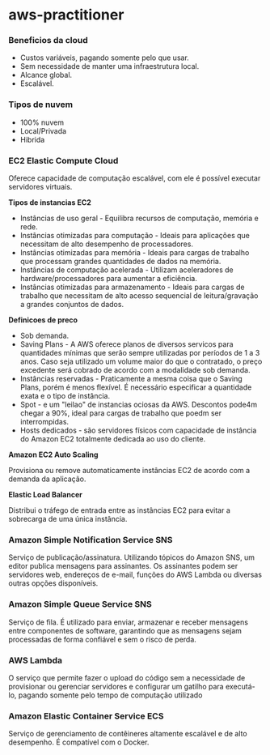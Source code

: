 # aws-practitioner

### Beneficios da cloud

 - Custos variáveis, pagando somente pelo que usar.
 - Sem necessidade de manter uma infraestrutura local.
 - Alcance global.
 - Escalável.


### Tipos de nuvem

- 100% nuvem
- Local/Privada
- Hibrida


### EC2 Elastic Compute Cloud

Oferece capacidade de computação escalável, com ele é possível executar servidores virtuais.

**Tipos de instancias EC2**

- Instâncias de uso geral - Equilibra recursos de computação, memória e rede.
- Instâncias otimizadas para computação - Ideais para aplicações que necessitam de alto desempenho de processadores.
- Instâncias otimizadas para memória - Ideais para cargas de trabalho que processam grandes quantidades de dados na memória.
- Instâncias de computação acelerada - Utilizam aceleradores de hardware/processadores para aumentar a eficiência.
- Instâncias otimizadas para armazenamento - Ideais para cargas de trabalho que necessitam de alto acesso sequencial de leitura/gravação a grandes conjuntos de dados.

**Definicoes de preco**

- Sob demanda.
- Saving Plans - A AWS oferece planos de diversos servicos para quantidades mínimas que serão sempre utilizadas por períodos de 1 a 3 anos. Caso seja utilizado um volume maior do que o contratado, o preço excedente será cobrado de acordo com a modalidade sob demanda.
- Instâncias reservadas - Praticamente a mesma coisa que o Saving Plans, porém é menos flexível. É necessário especificar a quantidade exata e o tipo de instância.
- Spot - e um "leilao" de instancias ociosas da AWS. Descontos pode4m chegar a 90%, ideal para cargas de trabalho que poedm ser interrompidas.
- Hosts dedicados - são servidores físicos com capacidade de instância do Amazon EC2 totalmente dedicada ao uso do cliente.

**Amazon EC2 Auto Scaling**

Provisiona ou remove automaticamente instâncias EC2 de acordo com a demanda da aplicação.

**Elastic Load Balancer**

Distribui o tráfego de entrada entre as instâncias EC2 para evitar a sobrecarga de uma única instância.

### Amazon Simple Notification Service SNS

Serviço de publicação/assinatura. Utilizando tópicos do Amazon SNS, um editor publica mensagens para assinantes. Os assinantes podem ser servidores web, endereços de e-mail, funções do AWS Lambda ou diversas outras opções disponíveis.

### Amazon Simple Queue Service SNS

Serviço de fila. É utilizado para enviar, armazenar e receber mensagens entre componentes de software, garantindo que as mensagens sejam processadas de forma confiável e sem o risco de perda.

### AWS Lambda

O serviço que permite fazer o upload do código sem a necessidade de provisionar ou gerenciar servidores e configurar um gatilho para executá-lo, pagando somente pelo tempo de computação utilizado

### Amazon Elastic Container Service ECS

Serviço de gerenciamento de contêineres altamente escalável e de alto desempenho. É compatível com o Docker.


